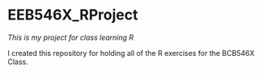 # EEB546X_RProject

*This is my project for class learning R*

I created this repository for holding all of the R exercises for the BCB546X Class.